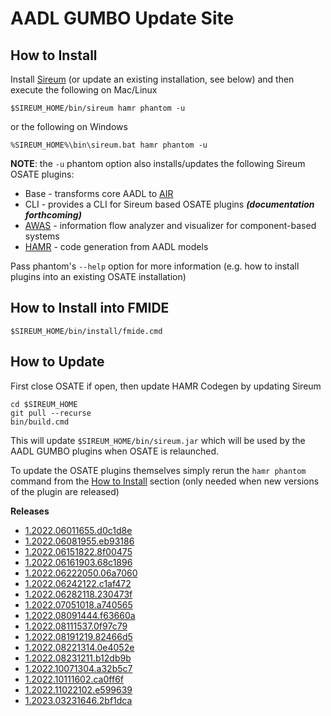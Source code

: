 # AADL GUMBO Update Site

## How to Install

Install [Sireum](https://github.com/sireum/kekinian#installing) (or update an existing installation, see below) and then execute the following on Mac/Linux

```
$SIREUM_HOME/bin/sireum hamr phantom -u
```

or the following on Windows

```
%SIREUM_HOME%\bin\sireum.bat hamr phantom -u
```

**NOTE**: the ``-u`` phantom option also installs/updates the following Sireum OSATE plugins: 
* Base - transforms core AADL to [AIR](https://github.com/sireum/air)
* CLI - provides a CLI for Sireum based OSATE plugins ***(documentation forthcoming)***
* [AWAS](https://awas.sireum.org/) - information flow analyzer and visualizer for component-based systems
* [HAMR](https://hamr.sireum.org) - code generation from AADL models

Pass phantom's ``--help`` option for more information (e.g. how to install plugins into an existing OSATE installation)

## How to Install into FMIDE

```
$SIREUM_HOME/bin/install/fmide.cmd
```

## How to Update

First close OSATE if open, then update HAMR Codegen by updating Sireum

```
cd $SIREUM_HOME
git pull --recurse
bin/build.cmd
```

This will update ``$SIREUM_HOME/bin/sireum.jar`` which will be used by the AADL GUMBO plugins when OSATE is relaunched.

To update the OSATE plugins themselves simply rerun the ``hamr phantom`` command from the [How to Install](#how-to-install) section (only needed when new versions of the plugin are released)


**Releases**

- [1.2022.06011655.d0c1d8e](1.2022.06011655.d0c1d8e)
- [1.2022.06081955.eb93186](1.2022.06081955.eb93186)
- [1.2022.06151822.8f00475](1.2022.06151822.8f00475)
- [1.2022.06161903.68c1896](1.2022.06161903.68c1896)
- [1.2022.06222050.06a7060](1.2022.06222050.06a7060)
- [1.2022.06242122.c1af472](1.2022.06242122.c1af472)
- [1.2022.06282118.230473f](1.2022.06282118.230473f)
- [1.2022.07051018.a740565](1.2022.07051018.a740565)
- [1.2022.08091444.f63660a](1.2022.08091444.f63660a)
- [1.2022.08111537.0f97c79](1.2022.08111537.0f97c79)
- [1.2022.08191219.82466d5](1.2022.08191219.82466d5)
- [1.2022.08221314.0e4052e](1.2022.08221314.0e4052e)
- [1.2022.08231211.b12db9b](1.2022.08231211.b12db9b)
- [1.2022.10071304.a32b5c7](1.2022.10071304.a32b5c7)
- [1.2022.10111602.ca0ff6f](1.2022.10111602.ca0ff6f)
- [1.2022.11022102.e599639](1.2022.11022102.e599639)
- [1.2023.03231646.2bf1dca](1.2023.03231646.2bf1dca)
